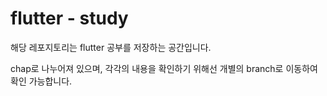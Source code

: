 # flutter - study

해당 레포지토리는 flutter 공부를 저장하는 공간입니다.

chap로 나누어져 있으며, 각각의 내용을 확인하기 위해선 개별의 branch로 이동하여 확인 가능합니다.

